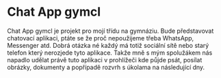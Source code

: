 # Chat App gymcl
Chat App gymcl je projekt pro mojí třídu na gymnáziu. Bude představovat chatovací aplikaci, ptáte se že proč nepoužijeme třeba WhatsApp, Messenger atd. Dobrá otázka né každý má totiž sociální sítě nebo starý telefon který nerozjede tyto aplikace. Takže mně s mým spolužákem nás napadlo udělat právě tuto aplikaci v prohlížeči kde půjde psát, posílat obrázky, dokumenty a popřípadě rozvrh s úkolama na následující dny.
